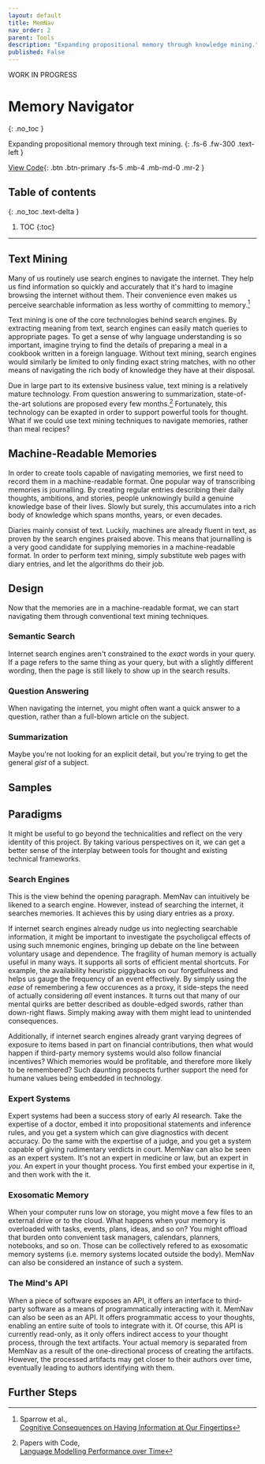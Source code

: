 ```yaml
---
layout: default
title: MemNav
nav_order: 2
parent: Tools
description: "Expanding propositional memory through knowledge mining."
published: False
---
```


WORK IN PROGRESS
# Memory Navigator
{: .no_toc }

Expanding propositional memory through text mining.
{: .fs-6 .fw-300 .text-left }

[View Code](https://github.com/paubric/MemNav){: .btn .btn-primary .fs-5 .mb-4 .mb-md-0 .mr-2 }

## Table of contents
{: .no_toc .text-delta }

1. TOC
{:toc}

---

## Text Mining

Many of us routinely use search engines to navigate the internet. They help us find information so quickly and accurately that it's hard to imagine browsing the internet without them. Their convenience even makes us perceive searchable information as less worthy of committing to memory.[^1]

Text mining is one of the core technologies behind search engines. By extracting meaning from text, search engines can easily match queries to appropriate pages. To get a sense of why language understanding is so important, imagine trying to find the details of preparing a meal in a cookbook written in a foreign language. Without text mining, search engines would similarly be limited to only finding exact string matches, with no other means of navigating the rich body of knowledge they have at their disposal.

Due in large part to its extensive business value, text mining is a relatively mature technology. From question answering to summarization, state-of-the-art solutions are proposed every few months.[^2] Fortunately, this technology can be exapted in order to support powerful tools for thought. What if we could use text mining techniques to navigate memories, rather than meal recipes?

## Machine-Readable Memories

In order to create tools capable of navigating memories, we first need to record them in a machine-readable format. One popular way of transcribing memories is journalling. By creating regular entries describing their daily thoughts, ambitions, and stories, people unknowingly build a genuine knowledge base of their lives. Slowly but surely, this accumulates into a rich body of knowledge which spans months, years, or even decades.

Diaries mainly consist of text. Luckily, machines are already fluent in text, as proven by the search engines praised above. This means that journalling is a very good candidate for supplying memories in a machine-readable format. In order to perform text mining, simply substitute web pages with diary entries, and let the algorithms do their job.

## Design

Now that the memories are in a machine-readable format, we can start navigating them through conventional text mining techniques.

### Semantic Search

Internet search engines aren't constrained to the *exact* words in your query. If a page refers to the same thing as your query, but with a slightly different wording, then the page is still likely to show up in the search results.

### Question Answering

When navigating the internet, you might often want a quick answer to a question, rather than a full-blown article on the subject.

### Summarization

Maybe you're not looking for an explicit detail, but you're trying to get the general *gist* of a subject.

## Samples

## Paradigms

It might be useful to go beyond the technicalities and reflect on the very identity of this project. By taking various perspectives on it, we can get a better sense of the interplay between tools for thought and existing technical frameworks.

### Search Engines

This is the view behind the opening paragraph. MemNav can intuitively be likened to a search engine. However, instead of searching the internet, it searches memories. It achieves this by using diary entries as a proxy.

If internet search engines already nudge us into neglecting searchable information, it might be important to investigate the psycholigcal effects of using such mnemonic engines, bringing up debate on the line between voluntary usage and dependence. The fragility of human memory is actually useful in many ways. It supports all sorts of efficient mental shortcuts. For example, the availability heuristic piggybacks on our forgetfulness and helps us gauge the frequency of an event effectively. By simply using the *ease* of remembering a few occurences as a proxy, it side-steps the need of actually considering *all* event instances. It turns out that many of our mental quirks are better described as double-edged swords, rather than down-right flaws. Simply making away with them might lead to unintended consequences.

Additionally, if internet search engines already grant varying degrees of exposure to items based in part on financial contributions, then what would happen if third-party memory systems would also follow financial incentives? Which memories would be profitable, and therefore more likely to be remembered? Such daunting prospects further support the need for humane values being embedded in technology.

### Expert Systems

Expert systems had been a success story of early AI research. Take the expertise of a doctor, embed it into propositional statements and inference rules, and you get a system which can give diagnostics with decent accuracy. Do the same with the expertise of a judge, and you get a system capable of giving rudimentary verdicts in court. MemNav can also be seen as an expert system. It's not an expert in medicine or law, but an expert in *you*. An expert in your thought process. You first embed your expertise in it, and then work with the it.

### Exosomatic Memory

When your computer runs low on storage, you might move a few files to an external drive or to the cloud. What happens when your memory is overloaded with tasks, events, plans, ideas, and so on? You might offload that burden onto convenient task managers, calendars, planners, notebooks, and so on. Those can be collectively refered to as exosomatic memory systems (i.e. memory systems located outside the body). MemNav can also be considered an instance of such a system.

### The Mind's API

When a piece of software exposes an API, it offers an interface to third-party software as a means of programmatically interacting with it. MemNav can also be seen as an API. It offers programmatic access to your thoughts, enabling an entire suite of tools to integrate with it. Of course, this API is currently read-only, as it only offers indirect access to your thought process, through the text artifacts. Your actual memory is separated from MemNav as a result of the one-directional process of creating the artifacts. However, the processed artifacts may get closer to their authors over time, eventually leading to authors identifying with them.  

## Further Steps

[^1]: Sparrow et al.,<br/>[Cognitive Consequences on Having Information at Our Fingertips](https://scholar.harvard.edu/files/dwegner/files/sparrow_et_al._2011.pdf)
[^2]: Papers with Code,<br/>[Language Modelling Performance over Time](https://paperswithcode.com/sota/language-modelling-on-penn-treebank-word)